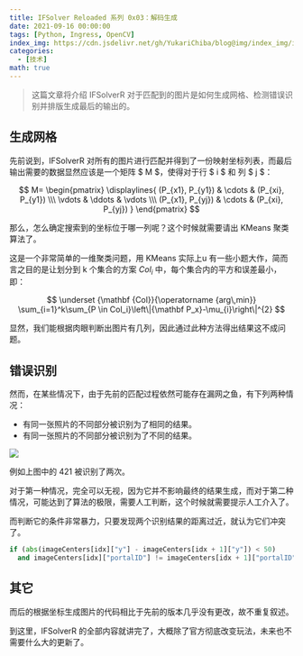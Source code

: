 ```yaml
---
title: IFSolver Reloaded 系列 0x03：解码生成
date: 2021-09-16 00:00:00
tags: [Python, Ingress, OpenCV]
index_img: https://cdn.jsdelivr.net/gh/YukariChiba/blog@img/index_img/ifsolverr-3.jpg
categories:
  - [技术]
math: true
---
```


> 这篇文章将介绍 IFSolverR 对于匹配到的图片是如何生成网格、检测错误识别并排版生成最后的输出的。

## 生成网格

先前说到，IFSolverR 对所有的图片进行匹配并得到了一份映射坐标列表，而最后输出需要的数据显然应该是一个矩阵 $ M $，使得对于行 $ i $ 和 列 $ j $：

$$ M= \begin{pmatrix} \displaylines{ (P_{x1}, P_{y1}) & \cdots & (P_{xi}, P_{y1}) \\\ \vdots & \ddots & \vdots  \\\ (P_{x1}, P_{yj}) & \cdots & (P_{xi}, P_{yj}) } \end{pmatrix} $$

那么，怎么确定搜索到的坐标位于哪一列呢？这个时候就需要请出 KMeans 聚类算法了。

这是一个非常简单的一维聚类问题，用 KMeans 实际上u 有一些小题大作，简而言之目的是让划分到 k 个集合的方案 $Col_i$ 中，每个集合内的平方和误差最小，即：

$$  \underset  {\mathbf  {Col}}{\operatorname {arg\,min}} \sum_{i=1}^k\sum_{P \in Col_i}\left\|{\mathbf P_x}-\mu_{i}\right\|^{2} $$

显然，我们能根据肉眼判断出图片有几列，因此通过此种方法得出结果这不成问题。

## 错误识别

然而，在某些情况下，由于先前的匹配过程依然可能存在漏网之鱼，有下列两种情况：

- 有同一张照片的不同部分被识别为了相同的结果。
- 有同一张照片的不同部分被识别为了不同的结果。

![](https://cdn.jsdelivr.net/gh/YukariChiba/blog@img/ifsolverr/grid.jpg)

例如上图中的 421 被识别了两次。

对于第一种情况，完全可以无视，因为它并不影响最终的结果生成，而对于第二种情况，可能达到了算法的极限，需要人工判断，这个时候就需要提示人工介入了。

而判断它的条件非常暴力，只要发现两个识别结果的距离过近，就认为它们冲突了。

```python
if (abs(imageCenters[idx]["y"] - imageCenters[idx + 1]["y"]) < 50) 
  and imageCenters[idx]["portalID"] != imageCenters[idx + 1]["portalID"]
```

## 其它

而后的根据坐标生成图片的代码相比于先前的版本几乎没有更改，故不重复叙述。

到这里，IFSolverR 的全部内容就讲完了，大概除了官方彻底改变玩法，未来也不需要什么大的更新了。